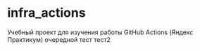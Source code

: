 # infra_actions
Учебный проект для изучения работы GitHub Actions (Яндекс Практикум)
очередной тест
тест2